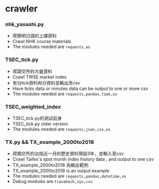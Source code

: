 # crawler
### nhk_yasashi.py
- 爬簡明日語的上課資料 
- Crawl NHK course materials
- The modules needed are `requests,os`
### TSEC_tick.py
- 爬證交所的大盤資料 
- Crawl TWSE market index
- 有分tick資料和分資料並輸出至csv 
- Have ticks data or minutes data can be output to one or more csv
- The modules needed are `requests,pandas,time,os`
### TSEC_weighted_index
- TSEC_tick.py的測試前身
- TSEC_tick.py older version
- The modules needed are `requests,json,csv,os`
### TX.py && TX_example_2000to2018
- 爬期交所的台指近一月的歷史資料預設3年，並輸入至csv
- Crawl Taifex's spot month index history data , and output to one csv
- TX_example_2000to2018 為輸出範例
- TX_example_2000to2018 is an output example
- The modules needed are `requests,pandas,datetime,os`
- Debug modules are `traceback,sys,csv`
